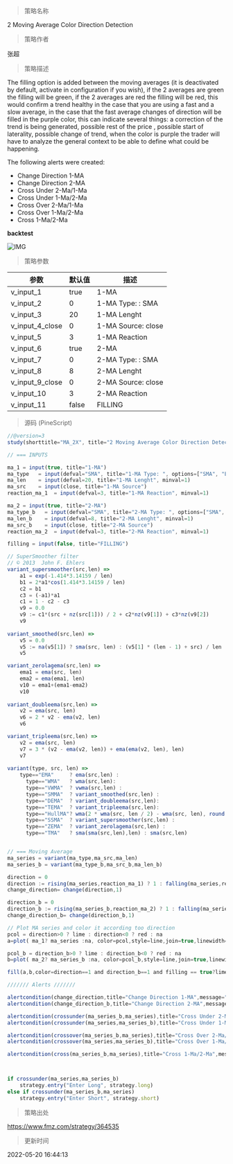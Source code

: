 
> 策略名称

2 Moving Average Color Direction Detection

> 策略作者

张超

> 策略描述

The filling option is added between the moving averages (it is deactivated by default, activate in configuration if you wish), if the 2 averages are green the filling will be green, if the 2 averages are red the filling will be red, this would confirm a trend healthy in the case that you are using a fast and a slow average, in the case that the fast average changes of direction will be filled in the purple color, this can indicate several things: a correction of the trend is being generated, possible rest of the price , possible start of laterality, possible change of trend, when the color is purple the trader will have to analyze the general context to be able to define what could be happening.

The following alerts were created:

- Change Direction 1-MA
- Change Direction 2-MA
- Cross Under 2-Ma/1-Ma
- Cross Under 1-Ma/2-Ma
- Cross Over 2-Ma/1-Ma
- Cross Over 1-Ma/2-Ma
- Cross 1-Ma/2-Ma

**backtest**

 ![IMG](https://www.fmz.com/upload/asset/1cbd3d5353e6275e6d0.png) 

> 策略参数



|参数|默认值|描述|
|----|----|----|
|v_input_1|true|1-MA|
|v_input_2|0|1-MA Type: : SMA|EMA|WMA|VWMA|SMMA|DEMA|TEMA|HullMA|ZEMA|TMA|SSMA|
|v_input_3|20|1-MA Lenght|
|v_input_4_close|0|1-MA Source: close|high|low|open|hl2|hlc3|hlcc4|ohlc4|
|v_input_5|3|1-MA Reaction|
|v_input_6|true|2-MA|
|v_input_7|0|2-MA Type: : SMA|EMA|WMA|VWMA|SMMA|DEMA|TEMA|HullMA|ZEMA|TMA|SSMA|
|v_input_8|8|2-MA Lenght|
|v_input_9_close|0|2-MA Source: close|high|low|open|hl2|hlc3|hlcc4|ohlc4|
|v_input_10|3|2-MA Reaction|
|v_input_11|false|FILLING|


> 源码 (PineScript)

``` javascript
//@version=3
study(shorttitle="MA_2X", title="2 Moving Average Color Direction Detection ", overlay=true)

// === INPUTS

ma_1 = input(true, title="1-MA")
ma_type   = input(defval="SMA", title="1-MA Type: ", options=["SMA", "EMA", "WMA", "VWMA", "SMMA", "DEMA", "TEMA", "HullMA", "ZEMA", "TMA", "SSMA"])
ma_len    = input(defval=20, title="1-MA Lenght", minval=1)
ma_src    = input(close, title="1-MA Source")
reaction_ma_1  = input(defval=3, title="1-MA Reaction", minval=1)

ma_2 = input(true, title="2-MA")
ma_type_b   = input(defval="SMA", title="2-MA Type: ", options=["SMA", "EMA", "WMA", "VWMA", "SMMA", "DEMA", "TEMA", "HullMA", "ZEMA", "TMA", "SSMA"])
ma_len_b    = input(defval=8, title="2-MA Lenght", minval=1)
ma_src_b    = input(close, title="2-MA Source")
reaction_ma_2  = input(defval=3, title="2-MA Reaction", minval=1)

filling = input(false, title="FILLING")

// SuperSmoother filter
// © 2013  John F. Ehlers
variant_supersmoother(src,len) =>
    a1 = exp(-1.414*3.14159 / len)
    b1 = 2*a1*cos(1.414*3.14159 / len)
    c2 = b1
    c3 = (-a1)*a1
    c1 = 1 - c2 - c3
    v9 = 0.0
    v9 := c1*(src + nz(src[1])) / 2 + c2*nz(v9[1]) + c3*nz(v9[2])
    v9
    
variant_smoothed(src,len) =>
    v5 = 0.0
    v5 := na(v5[1]) ? sma(src, len) : (v5[1] * (len - 1) + src) / len
    v5

variant_zerolagema(src,len) =>
    ema1 = ema(src, len)
    ema2 = ema(ema1, len)
    v10 = ema1+(ema1-ema2)
    v10
    
variant_doubleema(src,len) =>
    v2 = ema(src, len)
    v6 = 2 * v2 - ema(v2, len)
    v6

variant_tripleema(src,len) =>
    v2 = ema(src, len)
    v7 = 3 * (v2 - ema(v2, len)) + ema(ema(v2, len), len)             
    v7
    
variant(type, src, len) =>
    type=="EMA"     ? ema(src,len) : 
      type=="WMA"   ? wma(src,len): 
      type=="VWMA"  ? vwma(src,len) : 
      type=="SMMA"  ? variant_smoothed(src,len) : 
      type=="DEMA"  ? variant_doubleema(src,len): 
      type=="TEMA"  ? variant_tripleema(src,len): 
      type=="HullMA"? wma(2 * wma(src, len / 2) - wma(src, len), round(sqrt(len))) :
      type=="SSMA"  ? variant_supersmoother(src,len) : 
      type=="ZEMA"  ? variant_zerolagema(src,len) : 
      type=="TMA"   ? sma(sma(src,len),len) : sma(src,len)


// === Moving Average
ma_series = variant(ma_type,ma_src,ma_len)
ma_series_b = variant(ma_type_b,ma_src_b,ma_len_b)

direction = 0
direction := rising(ma_series,reaction_ma_1) ? 1 : falling(ma_series,reaction_ma_1) ? -1 : nz(direction[1])
change_direction= change(direction,1)

direction_b = 0
direction_b := rising(ma_series_b,reaction_ma_2) ? 1 : falling(ma_series_b,reaction_ma_2) ? -1 : nz(direction_b[1])
change_direction_b= change(direction_b,1)

// Plot MA series and color it according too direction
pcol = direction>0 ? lime : direction<0 ? red : na
a=plot( ma_1? ma_series :na, color=pcol,style=line,join=true,linewidth=3,transp=10,title="1-MA Plot")

pcol_b = direction_b>0 ? lime : direction_b<0 ? red : na
b=plot( ma_2? ma_series_b :na, color=pcol_b,style=line,join=true,linewidth=2,transp=10,title="2-MA Plot")

fill(a,b,color=direction==1 and direction_b==1 and filling == true?lime:direction==-1 and direction_b==-1and filling == true?red:direction==1 and direction_b==-1and filling == true?purple:direction==-1 and direction_b==1and filling == true?purple:white,transp=80)

/////// Alerts ///////

alertcondition(change_direction,title="Change Direction 1-MA",message="Change Direction 1-MA")
alertcondition(change_direction_b,title="Change Direction 2-MA",message="Change Direction 2-MA")

alertcondition(crossunder(ma_series_b,ma_series),title="Cross Under 2-Ma/1-Ma",message="Cross Under 2-Ma/1-Ma")
alertcondition(crossunder(ma_series,ma_series_b),title="Cross Under 1-Ma/2-Ma",message="Cross Under 1-Ma/2-Ma")

alertcondition(crossover(ma_series_b,ma_series),title="Cross Over 2-Ma/1-Ma",message="Cross Over 2-Ma/1-Ma")
alertcondition(crossover(ma_series,ma_series_b),title="Cross Over 1-Ma/2-Ma",message="Cross Over 1-Ma/2-Ma")

alertcondition(cross(ma_series_b,ma_series),title="Cross 1-Ma/2-Ma",message="Cross 1-Ma/2-Ma")



if crossunder(ma_series,ma_series_b)
    strategy.entry("Enter Long", strategy.long)
else if crossunder(ma_series_b,ma_series)
    strategy.entry("Enter Short", strategy.short)
```

> 策略出处

https://www.fmz.com/strategy/364535

> 更新时间

2022-05-20 16:44:13
